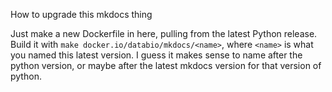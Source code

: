 How to upgrade this mkdocs thing

Just make a new Dockerfile in here, pulling from the latest Python release. Build it with `make docker.io/databio/mkdocs/<name>`, where `<name>` is what you named this latest version. I guess it makes sense to name after the python version, or maybe after the latest mkdocs version for that version of python.